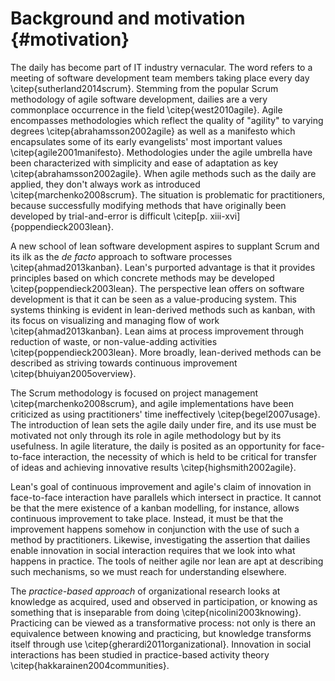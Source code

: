 
# Background and motivation {#motivation}

The daily has become part of IT industry vernacular. The word refers to a meeting of software development team members taking place every day \citep{sutherland2014scrum}. Stemming from the popular Scrum methodology of agile software development, dailies are a very commonplace occurrence in the field \citep{west2010agile}. Agile encompasses methodologies which reflect the quality of "agility" to varying degrees \citep{abrahamsson2002agile} as well as a manifesto which encapsulates some of its early evangelists' most important values \citep{agile2001manifesto}. Methodologies under the agile umbrella have been characterized with simplicity and ease of adaptation as key \citep{abrahamsson2002agile}. When agile methods such as the daily are applied, they don't always work as introduced \citep{marchenko2008scrum}. The situation is problematic for practitioners, because successfully modifying methods that have originally been developed by trial-and-error is difficult \citep[p. xiii-xvi]{poppendieck2003lean}.

A new school of lean software development aspires to supplant Scrum and its ilk as the *de facto* approach to software processes \citep{ahmad2013kanban}. Lean's purported advantage is that it provides principles based on which concrete methods may be developed \citep{poppendieck2003lean}. The perspective lean offers on software development is that it can be seen as a value-producing system. This systems thinking is evident in lean-derived methods such as kanban, with its focus on visualizing and managing flow of work \citep{ahmad2013kanban}. Lean aims at process improvement through reduction of waste, or non-value-adding activities \citep{poppendieck2003lean}. More broadly, lean-derived methods can be described as striving towards continuous improvement \citep{bhuiyan2005overview}.

The Scrum methodology is focused on project management \citep{marchenko2008scrum}, and agile implementations have been criticized as using practitioners' time ineffectively \citep{begel2007usage}. The introduction of lean sets the agile daily under fire, and its use must be motivated not only through its role in agile methodology but by its usefulness. In agile literature, the daily is posited as an opportunity for face-to-face interaction, the necessity of which is held to be critical for transfer of ideas and achieving innovative results \citep{highsmith2002agile}.

Lean's goal of continuous improvement and agile's claim of innovation in face-to-face interaction have parallels which intersect in practice. It cannot be that the mere existence of a kanban modelling, for instance, allows continuous improvement to take place. Instead, it must be that the improvement happens somehow in conjunction with the use of such a method by practitioners. Likewise, investigating the assertion that dailies enable innovation in social interaction requires that we look into what happens in practice. The tools of neither agile nor lean are apt at describing such mechanisms, so we must reach for understanding elsewhere.

The *practice-based approach* of organizational research looks at knowledge as acquired, used and observed in participation, or knowing as something that is inseparable from doing \citep{nicolini2003knowing}. Practicing can be viewed as a transformative process: not only is there an equivalence between knowing and practicing, but knowledge transforms itself through use \citep{gherardi2011organizational}. Innovation in social interactions has been studied in practice-based activity theory \citep{hakkarainen2004communities}.
